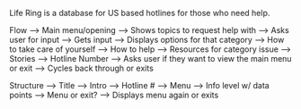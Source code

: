 Life Ring is a database for US based hotlines for those who need help.

Flow
  --> Main menu/opening
  --> Shows topics to request help with
  --> Asks user for input
  --> Gets input
  --> Displays options for that category
        --> How to take care of yourself
        --> How to help
        --> Resources for category issue
        --> Stories
        --> Hotline Number
  --> Asks user if they want to view the main menu or exit
  --> Cycles back through or exits

Structure
  --> Title
  --> Intro
  --> Hotline #
  --> Menu
      --> Info level w/ data points
      --> Menu or exit?
  --> Displays menu again or exits  
